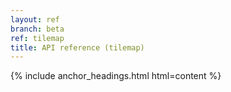 ```yaml
---
layout: ref
branch: beta
ref: tilemap
title: API reference (tilemap)
---
```

{% include anchor_headings.html html=content %}